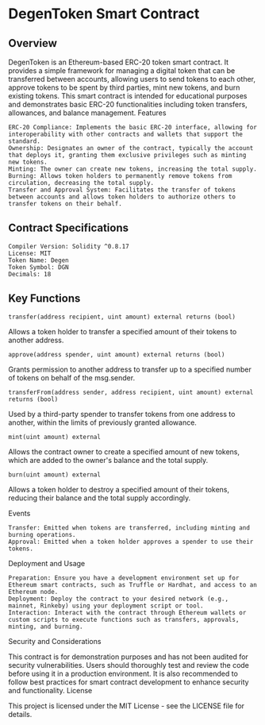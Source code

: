 # DegenToken Smart Contract 

## Overview

DegenToken is an Ethereum-based ERC-20 token smart contract. It provides a simple framework for managing a digital token that can be transferred between accounts, allowing users to send tokens to each other, approve tokens to be spent by third parties, mint new tokens, and burn existing tokens. This smart contract is intended for educational purposes and demonstrates basic ERC-20 functionalities including token transfers, allowances, and balance management.
Features

    ERC-20 Compliance: Implements the basic ERC-20 interface, allowing for interoperability with other contracts and wallets that support the standard.
    Ownership: Designates an owner of the contract, typically the account that deploys it, granting them exclusive privileges such as minting new tokens.
    Minting: The owner can create new tokens, increasing the total supply.
    Burning: Allows token holders to permanently remove tokens from circulation, decreasing the total supply.
    Transfer and Approval System: Facilitates the transfer of tokens between accounts and allows token holders to authorize others to transfer tokens on their behalf.

## Contract Specifications

    Compiler Version: Solidity ^0.8.17
    License: MIT
    Token Name: Degen
    Token Symbol: DGN
    Decimals: 18

## Key Functions
```transfer(address recipient, uint amount) external returns (bool)```

Allows a token holder to transfer a specified amount of their tokens to another address.

```approve(address spender, uint amount) external returns (bool)```

Grants permission to another address to transfer up to a specified number of tokens on behalf of the msg.sender.

```transferFrom(address sender, address recipient, uint amount) external returns (bool)```

Used by a third-party spender to transfer tokens from one address to another, within the limits of previously granted allowance.

```mint(uint amount) external```

Allows the contract owner to create a specified amount of new tokens, which are added to the owner's balance and the total supply.

```burn(uint amount) external```

Allows a token holder to destroy a specified amount of their tokens, reducing their balance and the total supply accordingly.

Events

    Transfer: Emitted when tokens are transferred, including minting and burning operations.
    Approval: Emitted when a token holder approves a spender to use their tokens.

Deployment and Usage

    Preparation: Ensure you have a development environment set up for Ethereum smart contracts, such as Truffle or Hardhat, and access to an Ethereum node.
    Deployment: Deploy the contract to your desired network (e.g., mainnet, Rinkeby) using your deployment script or tool.
    Interaction: Interact with the contract through Ethereum wallets or custom scripts to execute functions such as transfers, approvals, minting, and burning.

Security and Considerations

This contract is for demonstration purposes and has not been audited for security vulnerabilities. Users should thoroughly test and review the code before using it in a production environment. It is also recommended to follow best practices for smart contract development to enhance security and functionality.
License

This project is licensed under the MIT License - see the LICENSE file for details.

